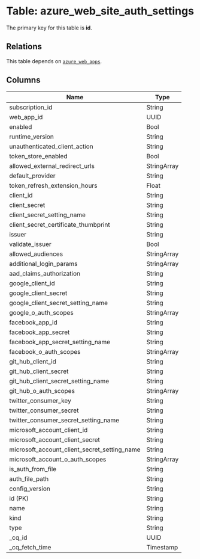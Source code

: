 # Table: azure_web_site_auth_settings


The primary key for this table is **id**.

## Relations
This table depends on [`azure_web_apps`](azure_web_apps.md).

## Columns
| Name          | Type          |
| ------------- | ------------- |
|subscription_id|String|
|web_app_id|UUID|
|enabled|Bool|
|runtime_version|String|
|unauthenticated_client_action|String|
|token_store_enabled|Bool|
|allowed_external_redirect_urls|StringArray|
|default_provider|String|
|token_refresh_extension_hours|Float|
|client_id|String|
|client_secret|String|
|client_secret_setting_name|String|
|client_secret_certificate_thumbprint|String|
|issuer|String|
|validate_issuer|Bool|
|allowed_audiences|StringArray|
|additional_login_params|StringArray|
|aad_claims_authorization|String|
|google_client_id|String|
|google_client_secret|String|
|google_client_secret_setting_name|String|
|google_o_auth_scopes|StringArray|
|facebook_app_id|String|
|facebook_app_secret|String|
|facebook_app_secret_setting_name|String|
|facebook_o_auth_scopes|StringArray|
|git_hub_client_id|String|
|git_hub_client_secret|String|
|git_hub_client_secret_setting_name|String|
|git_hub_o_auth_scopes|StringArray|
|twitter_consumer_key|String|
|twitter_consumer_secret|String|
|twitter_consumer_secret_setting_name|String|
|microsoft_account_client_id|String|
|microsoft_account_client_secret|String|
|microsoft_account_client_secret_setting_name|String|
|microsoft_account_o_auth_scopes|StringArray|
|is_auth_from_file|String|
|auth_file_path|String|
|config_version|String|
|id (PK)|String|
|name|String|
|kind|String|
|type|String|
|_cq_id|UUID|
|_cq_fetch_time|Timestamp|